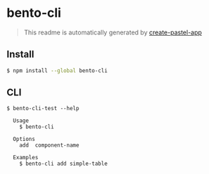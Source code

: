 # bento-cli

> This readme is automatically generated by [create-pastel-app](https://github.com/vadimdemedes/create-pastel-app)

## Install

```bash
$ npm install --global bento-cli
```

## CLI

```
$ bento-cli-test --help

  Usage
    $ bento-cli

  Options
    add  component-name

  Examples
    $ bento-cli add simple-table
```
